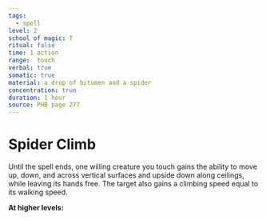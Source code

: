 ```yaml
---
tags:
  - spell
level: 2
school of magic: T
ritual: false
time: 1 action
range:  touch
verbal: true
somatic: true
material: a drop of bitumen and a spider
concentration: true
duration: 1 hour
source: PHB page 277
---
```

# Spider Climb
Until the spell ends, one willing creature you touch gains the ability to move up, down, and across vertical surfaces and upside down along ceilings, while leaving its hands free. The target also gains a climbing speed equal to its walking speed.

**At higher levels:** 